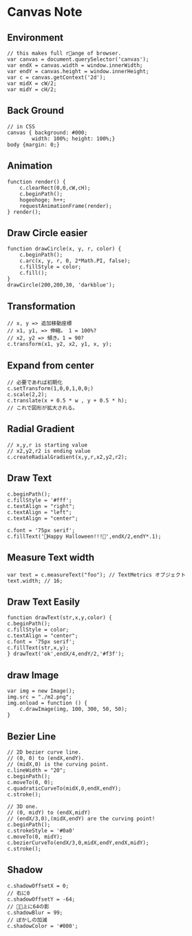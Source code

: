 # Canvas Note 

## Environment
    // this makes full range of browser.
    var canvas = document.querySelector('canvas');
    var endX = canvas.width = window.innerWidth;
    var endY = canvas.height = window.innerHeight;
    var c = canvas.getContext('2d');
    var midX = cW/2;
    var midY = cH/2;

## Back Ground
    // in CSS
    canvas { background: #000;
            width: 100%; height: 100%;}
    body {margin: 0;}

## Animation
    function render() {
        c.clearRect(0,0,cW,cH);
        c.beginPath();
        hogeohoge; h++;
        requestAnimationFrame(render);
    } render();

## Draw Circle easier
    function drawCircle(x, y, r, color) {
        c.beginPath();
        c.arc(x, y, r, 0, 2*Math.PI, false);
        c.fillStyle = color;
        c.fill();
    }
    drawCircle(200,200,30, 'darkblue');

## Transformation
    // x, y => 追加移動座標
    // x1, y1, => 伸縮。 1 = 100%?
    // x2, y2 => 傾き。1 = 90?
    c.transform(x1, y2, x2, y1, x, y);

## Expand from center
    // 必要であれば初期化
    c.setTransform(1,0,0,1,0,0;)
    c.scale(2,2);
    c.translate(x + 0.5 * w , y + 0.5 * h);
    // これで図形が拡大される。

## Radial Gradient
    // x,y,r is starting value
    // x2,y2,r2 is ending value
    c.createRadialGradient(x,y,r,x2,y2,r2);

## Draw Text
    c.beginPath();
    c.fillStyle = '#fff';
    c.textAlign = "right";
    c.textAlign = "left";
    c.textAlign = "center";
    
    c.font = '75px serif';
    c.fillText('🎃Happy Halloween!!!🎃',endX/2,endY*.1);

## Measure Text width
    var text = c.measureText("foo"); // TextMetrics オブジェクト
    text.width; // 16;

## Draw Text Easily
    function drawText(str,x,y,color) {
    c.beginPath();
    c.fillStyle = color;
    c.textAlign = "center";
    c.font = '75px serif';
    c.fillText(str,x,y);
    } drawText('ok',endX/4,endY/2,'#f3f');

## draw Image
    var img = new Image();
    img.src = "./m2.png";
    img.onload = function () {
        c.drawImage(img, 100, 300, 50, 50);
    }

## Bezier Line
    // 2D bezier curve line.
    // (0, 0) to (endX,endY). 
    // (midX,0) is the curving point.
    c.lineWidth = "20";
    c.beginPath();
    c.moveTo(0, 0);
    c.quadraticCurveTo(midX,0,endX,endY);
    c.stroke();

    // 3D one.
    // (0, midY) to (endX,midY)
    // (endX/3,0),(midX,endY) are the curving point!
    c.beginPath();
    c.strokeStyle = '#0a0'
    c.moveTo(0, midY);
    c.bezierCurveTo(endX/3,0,midX,endY,endX,midY);
    c.stroke();

## Shadow
    c.shadowOffsetX = 0;
    // 右に0
    c.shadowOffsetY = -64;
    // 上に64の影
    c.shadowBlur = 99;
    // ぼかしの加減
    c.shadowColor = '#000';




